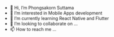 - 👋 Hi, I’m Phongsakorn Suttama
- 👀 I’m interested in Mobile Apps development
- 🌱 I’m currently learning React Native and Flutter
- 💞️ I’m looking to collaborate on ...
- 📫 How to reach me ...

<!---
psk-alphadev/psk-alphadev is a ✨ special ✨ repository because its `README.md` (this file) appears on your GitHub profile.
You can click the Preview link to take a look at your changes.
--->
